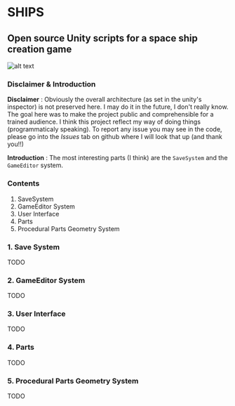 # SHIPS
## Open source Unity scripts for a space ship creation game

![alt text](https://arthur-detaille.fr/res/imgs/OpenShipsMaker.png)

### Disclaimer & Introduction
**Disclaimer** : Obviously the overall architecture (as set in the unity's inspector) is not preserved here. I may do it in the future, I don't really know. The goal here was to make the project public and comprehensible for a trained audience.
I think this project reflect my way of doing things (programmaticaly speaking).
To report any issue you may see in the code, please go into the *Issues* tab on github where I will look that up (and thank you!!)

**Introduction** : The most interesting parts (I think) are the `SaveSystem` and the `GameEditor` system.

### Contents
1. SaveSystem
2. GameEditor System
3. User Interface
4. Parts
5. Procedural Parts Geometry System

### 1. Save System
TODO

### 2. GameEditor System
TODO

### 3. User Interface
TODO

### 4. Parts
TODO

### 5. Procedural Parts Geometry System
TODO

